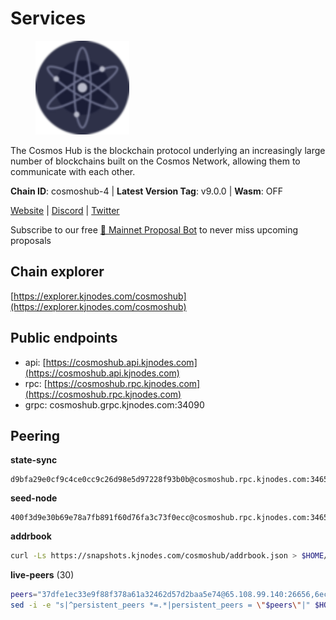# Services

<figure><img src="https://raw.githubusercontent.com/kj89/cosmos-images/main/logos/cosmoshub.png" width="150" alt=""><figcaption></figcaption></figure>

The Cosmos Hub is the blockchain protocol underlying an  increasingly large number of blockchains built on the  Cosmos Network, allowing them to communicate with each other.

**Chain ID**: cosmoshub-4 | **Latest Version Tag**: v9.0.0 | **Wasm**: OFF

[Website](https://hub.cosmos.network) | [Discord](https://discord.gg/cosmosnetwork) | [Twitter](https://twitter.com/cosmoshub)



Subscribe to our free [🤖 Mainnet Proposal Bot](https://t.me/kjnodes_proposal_bot) to never miss upcoming proposals


## Chain explorer
[https://explorer.kjnodes.com/cosmoshub](https://explorer.kjnodes.com/cosmoshub)

## Public endpoints

* api: [https://cosmoshub.api.kjnodes.com](https://cosmoshub.api.kjnodes.com)
* rpc: [https://cosmoshub.rpc.kjnodes.com](https://cosmoshub.rpc.kjnodes.com)
* grpc: cosmoshub.grpc.kjnodes.com:34090

## Peering

**state-sync**

```text
d9bfa29e0cf9c4ce0cc9c26d98e5d97228f93b0b@cosmoshub.rpc.kjnodes.com:34656
```

**seed-node**

```text
400f3d9e30b69e78a7fb891f60d76fa3c73f0ecc@cosmoshub.rpc.kjnodes.com:34659
```

**addrbook**
```bash
curl -Ls https://snapshots.kjnodes.com/cosmoshub/addrbook.json > $HOME/.gaia/config/addrbook.json
```

**live-peers** (30)
```bash
peers="37dfe1ec33e9f88f378a61a32462d57d2baa5e74@65.108.99.140:26656,6ecca845883e9273062ee515d2657080e6539d9e@65.109.32.148:26726,d9bfa29e0cf9c4ce0cc9c26d98e5d97228f93b0b@65.109.88.38:34656,e0ab6c5cc86959853f499236b8297344802ac5f4@5.161.139.201:26656,f05ddce65f1e75babe01d05fef1bce5d8ffe0972@54.177.181.170:26656,11de8a73123ce854241cfa9687921c544b83d5d9@141.94.100.228:26656,1da54d20c7339713f1d6d28dd2117087dd33d0ca@5.9.59.145:26656,1733aef88702bd8326bea0e1dc403d3dbb6f5d8a@158.247.202.33:26656,b79e1d3a621bdafd3a8d9a49dff8f4737d0bedc9@52.203.105.100:26656,32bdba6ced12cdf2e534566e6c3d66ee2f7ef494@84.244.95.229:26656,b858ca4f3fed2c36b949cf67188b126e2542a39a@135.181.215.115:26726,ca5011c44fd74d95e7fca487c69e301df195750c@65.108.122.246:26726,1279eae188599463661c3e2b9ab492615a6d7079@65.108.235.32:2010,5b143d463427d9ad0b621f97c0b8933643e293da@35.212.90.144:26656,e3f76b923d03fc99510b31049144e22d8f0f0587@65.108.193.249:2010,564774dc9d14ef4dc8618752aa8b6a031ddf978e@3.231.68.59:26656,9edd51012df3a09395a48eb68a84723d6308e08c@35.212.116.100:26656,1cce99042f884d669e7287e3e362bff8e385c63e@46.4.79.183:26726,36515aac2a928e227e7dc793a548b35b54bec974@45.63.82.80:26656,971ed177b284db42108187867cb8694df48ac742@95.217.205.41:26656,281cc57298f0ff485f8ea2d6c24091273fcea4f3@65.108.234.159:26656,ee767901f4a7eaf44603ef0a5b6e5edac118ba1e@74.118.136.149:26656,0eeb20e044d632b279e67f2fe91f50e4fceab1fd@159.223.223.84:26656,2532ad5b2f93fd521e97dbc3562db711df4bd763@65.109.88.70:26656,cd372322e563832871672be23d8303508d4385a3@139.59.8.48:26090,fe21dd474640247888fc7c4dce82da8da08a8bfd@135.181.113.227:26656,a09ed43e09f773e39855dc5d8b6a220eff4cb947@204.16.241.207:26656,62da9d5bc8768e84400941a1195f47bac90fcf97@35.210.106.206:26656,460967e46cc013e5e3eb365c1a8d271b0662549f@35.208.242.182:26656,3334bb086be9ab0dba3a34331555624a7354a6ab@159.203.187.36:26090"
sed -i -e "s|^persistent_peers *=.*|persistent_peers = \"$peers\"|" $HOME/.gaia/config/config.toml
```
